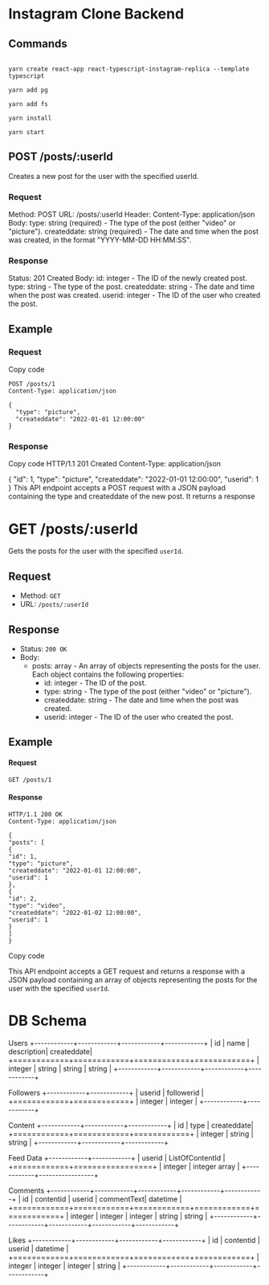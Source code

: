 # Instagram Clone Backend


## Commands

```

yarn create react-app react-typescript-instagram-replica --template typescript

yarn add pg

yarn add fs

yarn install

yarn start

```


## POST /posts/:userId
Creates a new post for the user with the specified userId.

### Request
Method: POST
URL: /posts/:userId
Header:
Content-Type: application/json
Body:
type: string (required) - The type of the post (either "video" or "picture").
createddate: string (required) - The date and time when the post was created, in the format "YYYY-MM-DD HH:MM:SS".

### Response
Status: 201 Created
Body:
id: integer - The ID of the newly created post.
type: string - The type of the post.
createddate: string - The date and time when the post was created.
userid: integer - The ID of the user who created the post.

## Example
### Request
Copy code
```
POST /posts/1
Content-Type: application/json

{
  "type": "picture",
  "createddate": "2022-01-01 12:00:00"
}
```
### Response
Copy code
HTTP/1.1 201 Created
Content-Type: application/json

{
  "id": 1,
  "type": "picture",
  "createddate": "2022-01-01 12:00:00",
  "userid": 1
}
This API endpoint accepts a POST request with a JSON payload containing the type and createddate of the new post. It returns a response


# GET /posts/:userId

Gets the posts for the user with the specified `userId`.

## Request

- Method: `GET`
- URL: `/posts/:userId`

## Response

- Status: `200 OK`
- Body:
  - posts: array - An array of objects representing the posts for the user. Each object contains the following properties:
    - id: integer - The ID of the post.
    - type: string - The type of the post (either "video" or "picture").
    - createddate: string - The date and time when the post was created.
    - userid: integer - The ID of the user who created the post.

## Example

#### Request

```
GET /posts/1

```

#### Response
```
HTTP/1.1 200 OK
Content-Type: application/json

{
"posts": [
{
"id": 1,
"type": "picture",
"createddate": "2022-01-01 12:00:00",
"userid": 1
},
{
"id": 2,
"type": "video",
"createddate": "2022-01-02 12:00:00",
"userid": 1
}
]
}
```
Copy code

This API endpoint accepts a GET request and returns a response with a JSON payload containing an array of objects representing the posts for the user with the specified `userId`.


# DB Schema

Users
+------------+------------+------------+------------+
| id         | name       | description| createddate|
+============+============+============+============+
| integer    | string     | string      | string     |
+------------+------------+------------+------------+

Followers
+------------+------------+
| userid     | followerid |
+============+============+
| integer    | integer    |
+------------+------------+

Content
+------------+------------+------------+
| id         | type       | createddate|
+============+============+============+
| integer    | string     | string     |
+------------+------------+------------+

Feed Data
+------------+------------+
| userid     | ListOfContentId |
+============+=================+
| integer    | integer array   |
+------------+-----------------+

Comments
+------------+------------+------------+------------+------------+
| id         | contentid  | userid     | commentText| datetime   |
+============+============+============+============+============+
| integer    | integer    | integer    | string     | string     |
+------------+------------+------------+------------+------------+

Likes
+------------+------------+------------+------------+
| id         | contentid  | userid     | datetime   |
+============+============+============+============+
| integer    | integer    | integer    | string     |
+------------+------------+------------+------------+